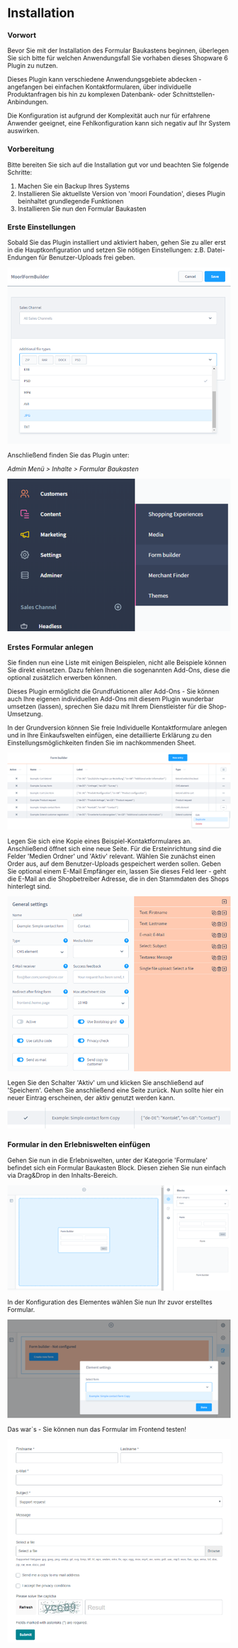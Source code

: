 # Installation

### Vorwort

Bevor Sie mit der Installation des Formular Baukastens beginnen,
überlegen Sie sich bitte für welchen Anwendungsfall Sie vorhaben
dieses Shopware 6 Plugin zu nutzen.

Dieses Plugin kann verschiedene Anwendungsgebiete abdecken -
angefangen bei einfachen Kontaktformularen, über individuelle Produktanfragen
bis hin zu komplexen Datenbank- oder Schnittstellen-Anbindungen.

Die Konfiguration ist aufgrund der Komplexität auch nur für erfahrene Anwender geeignet,
eine Fehlkonfiguration kann sich negativ auf Ihr System auswirken.

### Vorbereitung

Bitte bereiten Sie sich auf die Installation gut vor und beachten Sie folgende Schritte:
1. Machen Sie ein Backup Ihres Systems
2. Installieren Sie aktuellste Version von 'moori Foundation', dieses Plugin beinhaltet grundlegende Funktionen
3. Installieren Sie nun den Formular Baukasten

### Erste Einstellungen

Sobald Sie das Plugin installiert und aktiviert haben, gehen Sie zu aller erst in die 
Hauptkonfiguration und setzen Sie nötigen Einstellungen: z.B. Datei-Endungen für 
Benutzer-Uploads frei geben.

![Plugin Konfiguration](images/setup-1.png)

Anschließend finden Sie das Plugin unter:

*Admin Menü > Inhalte > Formular Baukasten*

![Plugin Konfiguration](images/setup-2.png)

### Erstes Formular anlegen

Sie finden nun eine Liste mit einigen Beispielen, nicht alle Beispiele können Sie direkt 
einsetzen. Dazu fehlen Ihnen die sogenannten Add-Ons, diese die optional zusätzlich erwerben können.

Dieses Plugin ermöglicht die Grundfuktionen aller Add-Ons - Sie können auch Ihre eigenen individuellen Add-Ons 
mit diesem Plugin wunderbar umsetzen (lassen), sprechen Sie dazu mit Ihrem Dienstleister für die Shop-Umsetzung.

In der Grundversion können Sie freie Individuelle Kontaktformulare anlegen und in Ihre Einkaufswelten einfügen, 
eine detaillierte Erklärung zu den Einstellungsmöglichkeiten finden Sie im nachkommenden Sheet.

![Plugin Konfiguration](images/setup-3.png)

Legen Sie sich eine Kopie eines Beispiel-Kontaktformulares an. Anschließend öffnet sich eine neue Seite. Für die Ersteinrichtung
sind die Felder 'Medien Ordner' und 'Aktiv' relevant. Wählen Sie zunächst einen Order aus, auf dem Benutzer-Uploads
gespeichert werden sollen. Geben Sie optional einem E-Mail Empfänger ein, lassen Sie dieses Feld leer - geht die E-Mail 
an die Shopbetreiber Adresse, die in den Stammdaten des Shops hinterlegt sind. 

![Plugin Konfiguration](images/setup-4.png)

Legen Sie den Schalter 'Aktiv' um und klicken Sie anschließend auf 'Speichern'. Gehen Sie anschließend eine Seite zurück.
Nun sollte hier ein neuer Eintrag erscheinen, der aktiv genutzt werden kann.

![Plugin Konfiguration](images/setup-5.png)

### Formular in den Erlebniswelten einfügen

Gehen Sie nun in die Erlebniswelten, unter der Kategorie 'Formulare' befindet sich ein Formular Baukasten Block. Diesen
ziehen Sie nun einfach via Drag&Drop in den Inhalts-Bereich.

![Plugin Konfiguration](images/setup-6.png)

In der Konfiguration des Elementes wählen Sie nun Ihr zuvor erstelltes Formular.

![Plugin Konfiguration](images/setup-7.png)

Das war`s - Sie können nun das Formular im Frontend testen!

![Plugin Konfiguration](images/setup-8.png)









